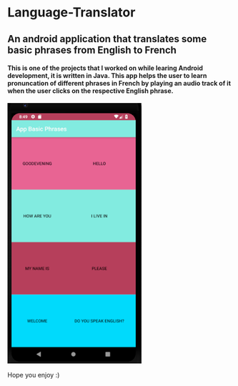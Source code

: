 # Language-Translator
## **An android application that translates some basic phrases from English to French**

#### This is one of the projects that I worked on while learing Android development, it is written in Java. This app helps the user to learn pronuncation of different phrases in French by playing an audio track of it when the user clicks on the respective English phrase. 


                 

<img src="image.PNG" width="300">

Hope you enjoy :)
